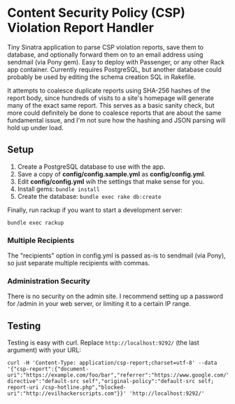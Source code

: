 # Content Security Policy (CSP) Violation Report Handler

Tiny Sinatra application to parse CSP violation reports,
save them to database, and optionally forward them on to an email
address using sendmail (via Pony gem). Easy to deploy with Passenger,
or any other Rack app container. Currently requires PostgreSQL,
but another database could probably be used by editing the schema
creation SQL in Rakefile.

It attempts to coalesce duplicate reports using SHA-256 hashes
of the report body, since hundreds of visits to a site's
homepage will generate many of the exact same report. This serves as
a basic sanity check, but more could definitely be done to coalesce
reports that are about the same fundamental issue, and I'm not
sure how the hashing and JSON parsing will hold up under load.

## Setup

1. Create a PostgreSQL database to use with the app.
2. Save a copy of __config/config.sample.yml__ as __config/config.yml__.
3. Edit __config/config.yml__ wih the settings that make sense for you.
4. Install gems: ```bundle install```
5. Create the database: ```bundle exec rake db:create```

Finally, run rackup if you want to start a development server:

    bundle exec rackup

### Multiple Recipients

The "recipients" option in config.yml is passed as-is to sendmail
(via Pony), so just separate multiple recipients with commas.

### Administration Security

There is no security on the admin site. I recommend setting up a
password for /admin in your web server, or limiting it to a certain
IP range.

## Testing

Testing is easy with curl. Replace ```http://localhost:9292/```
(the last argument) with your URL:

    curl -H 'Content-Type: application/csp-report;charset=utf-8' --data '{"csp-report":{"document-uri":"https://example.com/foo/bar","referrer":"https://www.google.com/","violated-directive":"default-src self","original-policy":"default-src self; report-uri /csp-hotline.php","blocked-uri":"http://evilhackerscripts.com"}}' 'http://localhost:9292/'
